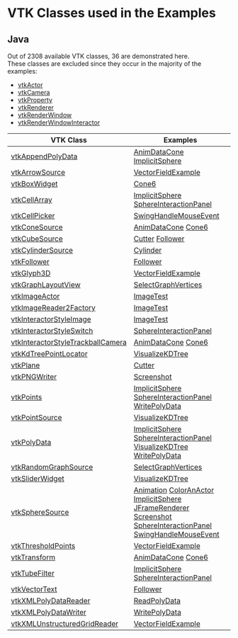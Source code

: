 # VTK Classes used in the Examples
## Java
Out of 2308 available VTK classes, 36 are demonstrated here.  
These classes are excluded since they occur in the majority of the examples:  
- [vtkActor](http://www.vtk.org/doc/nightly/html/classvtkActor)
- [vtkCamera](http://www.vtk.org/doc/nightly/html/classvtkCamera)
- [vtkProperty](http://www.vtk.org/doc/nightly/html/classvtkProperty)
- [vtkRenderer](http://www.vtk.org/doc/nightly/html/classvtkRenderer)
- [vtkRenderWindow](http://www.vtk.org/doc/nightly/html/classvtkRenderWindow)
- [vtkRenderWindowInteractor](http://www.vtk.org/doc/nightly/html/classvtkRenderWindowInteractor)

| VTK Class | Examples |
|--------------|----------------------|
| [vtkAppendPolyData](http://www.vtk.org/doc/nightly/html/classvtkAppendPolyData) | [AnimDataCone](/Java/Visualization/AnimDataCone) [ImplicitSphere](/Java/ImplicitFunctions/ImplicitSphere)  |
| [vtkArrowSource](http://www.vtk.org/doc/nightly/html/classvtkArrowSource) | [VectorFieldExample](/Java/Visualization/VectorFieldExample)  |
| [vtkBoxWidget](http://www.vtk.org/doc/nightly/html/classvtkBoxWidget) | [Cone6](/Java/Miscellaneous/Cone6)  |
| [vtkCellArray](http://www.vtk.org/doc/nightly/html/classvtkCellArray) | [ImplicitSphere](/Java/ImplicitFunctions/ImplicitSphere) [SphereInteractionPanel](/Java/Interaction/SphereInteractionPanel)  |
| [vtkCellPicker](http://www.vtk.org/doc/nightly/html/classvtkCellPicker) | [SwingHandleMouseEvent](/Java/SwingIntegration/SwingHandleMouseEvent)  |
| [vtkConeSource](http://www.vtk.org/doc/nightly/html/classvtkConeSource) | [AnimDataCone](/Java/Visualization/AnimDataCone) [Cone6](/Java/Miscellaneous/Cone6)  |
| [vtkCubeSource](http://www.vtk.org/doc/nightly/html/classvtkCubeSource) | [Cutter](/Java/Miscellaneous/Cutter) [Follower](/Java/Visualization/Follower)  |
| [vtkCylinderSource](http://www.vtk.org/doc/nightly/html/classvtkCylinderSource) | [Cylinder](/Java/Cylinder)  |
| [vtkFollower](http://www.vtk.org/doc/nightly/html/classvtkFollower) | [Follower](/Java/Visualization/Follower)  |
| [vtkGlyph3D](http://www.vtk.org/doc/nightly/html/classvtkGlyph3D) | [VectorFieldExample](/Java/Visualization/VectorFieldExample)  |
| [vtkGraphLayoutView](http://www.vtk.org/doc/nightly/html/classvtkGraphLayoutView) | [SelectGraphVertices](/Java/Graphs/SelectGraphVertices)  |
| [vtkImageActor](http://www.vtk.org/doc/nightly/html/classvtkImageActor) | [ImageTest](/Java/Imaging/ImageTest)  |
| [vtkImageReader2Factory](http://www.vtk.org/doc/nightly/html/classvtkImageReader2Factory) | [ImageTest](/Java/Imaging/ImageTest)  |
| [vtkInteractorStyleImage](http://www.vtk.org/doc/nightly/html/classvtkInteractorStyleImage) | [ImageTest](/Java/Imaging/ImageTest)  |
| [vtkInteractorStyleSwitch](http://www.vtk.org/doc/nightly/html/classvtkInteractorStyleSwitch) | [SphereInteractionPanel](/Java/Interaction/SphereInteractionPanel)  |
| [vtkInteractorStyleTrackballCamera](http://www.vtk.org/doc/nightly/html/classvtkInteractorStyleTrackballCamera) | [AnimDataCone](/Java/Visualization/AnimDataCone) [Cone6](/Java/Miscellaneous/Cone6)  |
| [vtkKdTreePointLocator](http://www.vtk.org/doc/nightly/html/classvtkKdTreePointLocator) | [VisualizeKDTree](/Java/DataStructures/VisualizeKDTree)  |
| [vtkPlane](http://www.vtk.org/doc/nightly/html/classvtkPlane) | [Cutter](/Java/Miscellaneous/Cutter)  |
| [vtkPNGWriter](http://www.vtk.org/doc/nightly/html/classvtkPNGWriter) | [Screenshot](/Java/Miscellaneous/Screenshot)  |
| [vtkPoints](http://www.vtk.org/doc/nightly/html/classvtkPoints) | [ImplicitSphere](/Java/ImplicitFunctions/ImplicitSphere) [SphereInteractionPanel](/Java/Interaction/SphereInteractionPanel) [WritePolyData](/Java/IO/WritePolyData)  |
| [vtkPointSource](http://www.vtk.org/doc/nightly/html/classvtkPointSource) | [VisualizeKDTree](/Java/DataStructures/VisualizeKDTree)  |
| [vtkPolyData](http://www.vtk.org/doc/nightly/html/classvtkPolyData) | [ImplicitSphere](/Java/ImplicitFunctions/ImplicitSphere) [SphereInteractionPanel](/Java/Interaction/SphereInteractionPanel) [VisualizeKDTree](/Java/DataStructures/VisualizeKDTree) [WritePolyData](/Java/IO/WritePolyData)  |
| [vtkRandomGraphSource](http://www.vtk.org/doc/nightly/html/classvtkRandomGraphSource) | [SelectGraphVertices](/Java/Graphs/SelectGraphVertices)  |
| [vtkSliderWidget](http://www.vtk.org/doc/nightly/html/classvtkSliderWidget) | [VisualizeKDTree](/Java/DataStructures/VisualizeKDTree)  |
| [vtkSphereSource](http://www.vtk.org/doc/nightly/html/classvtkSphereSource) | [Animation](/Java/Visualization/Animation) [ColorAnActor](/Java/Visualization/ColorAnActor) [ImplicitSphere](/Java/ImplicitFunctions/ImplicitSphere) [JFrameRenderer](/Java/SwingIntegration/JFrameRenderer) [Screenshot](/Java/Miscellaneous/Screenshot) [SphereInteractionPanel](/Java/Interaction/SphereInteractionPanel) [SwingHandleMouseEvent](/Java/SwingIntegration/SwingHandleMouseEvent)  |
| [vtkThresholdPoints](http://www.vtk.org/doc/nightly/html/classvtkThresholdPoints) | [VectorFieldExample](/Java/Visualization/VectorFieldExample)  |
| [vtkTransform](http://www.vtk.org/doc/nightly/html/classvtkTransform) | [AnimDataCone](/Java/Visualization/AnimDataCone) [Cone6](/Java/Miscellaneous/Cone6)  |
| [vtkTubeFilter](http://www.vtk.org/doc/nightly/html/classvtkTubeFilter) | [ImplicitSphere](/Java/ImplicitFunctions/ImplicitSphere) [SphereInteractionPanel](/Java/Interaction/SphereInteractionPanel)  |
| [vtkVectorText](http://www.vtk.org/doc/nightly/html/classvtkVectorText) | [Follower](/Java/Visualization/Follower)  |
| [vtkXMLPolyDataReader](http://www.vtk.org/doc/nightly/html/classvtkXMLPolyDataReader) | [ReadPolyData](/Java/IO/ReadPolyData)  |
| [vtkXMLPolyDataWriter](http://www.vtk.org/doc/nightly/html/classvtkXMLPolyDataWriter) | [WritePolyData](/Java/IO/WritePolyData)  |
| [vtkXMLUnstructuredGridReader](http://www.vtk.org/doc/nightly/html/classvtkXMLUnstructuredGridReader) | [VectorFieldExample](/Java/Visualization/VectorFieldExample)  |
